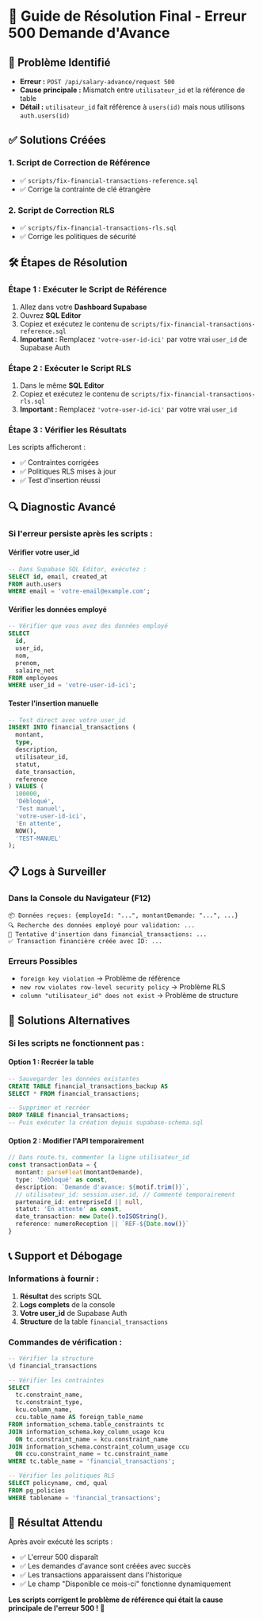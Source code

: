 # 🔧 Guide de Résolution Final - Erreur 500 Demande d'Avance

## 🚨 **Problème Identifié**
- **Erreur :** `POST /api/salary-advance/request 500`
- **Cause principale :** Mismatch entre `utilisateur_id` et la référence de table
- **Détail :** `utilisateur_id` fait référence à `users(id)` mais nous utilisons `auth.users(id)`

## ✅ **Solutions Créées**

### 1. **Script de Correction de Référence**
- ✅ `scripts/fix-financial-transactions-reference.sql`
- ✅ Corrige la contrainte de clé étrangère

### 2. **Script de Correction RLS**
- ✅ `scripts/fix-financial-transactions-rls.sql`
- ✅ Corrige les politiques de sécurité

## 🛠️ **Étapes de Résolution**

### **Étape 1 : Exécuter le Script de Référence**
1. Allez dans votre **Dashboard Supabase**
2. Ouvrez **SQL Editor**
3. Copiez et exécutez le contenu de `scripts/fix-financial-transactions-reference.sql`
4. **Important :** Remplacez `'votre-user-id-ici'` par votre vrai `user_id` de Supabase Auth

### **Étape 2 : Exécuter le Script RLS**
1. Dans le même **SQL Editor**
2. Copiez et exécutez le contenu de `scripts/fix-financial-transactions-rls.sql`
3. **Important :** Remplacez `'votre-user-id-ici'` par votre vrai `user_id`

### **Étape 3 : Vérifier les Résultats**
Les scripts afficheront :
- ✅ Contraintes corrigées
- ✅ Politiques RLS mises à jour
- ✅ Test d'insertion réussi

## 🔍 **Diagnostic Avancé**

### **Si l'erreur persiste après les scripts :**

#### **Vérifier votre user_id**
```sql
-- Dans Supabase SQL Editor, exécutez :
SELECT id, email, created_at 
FROM auth.users 
WHERE email = 'votre-email@example.com';
```

#### **Vérifier les données employé**
```sql
-- Vérifier que vous avez des données employé
SELECT 
  id,
  user_id,
  nom,
  prenom,
  salaire_net
FROM employees 
WHERE user_id = 'votre-user-id-ici';
```

#### **Tester l'insertion manuelle**
```sql
-- Test direct avec votre user_id
INSERT INTO financial_transactions (
  montant,
  type,
  description,
  utilisateur_id,
  statut,
  date_transaction,
  reference
) VALUES (
  100000,
  'Débloqué',
  'Test manuel',
  'votre-user-id-ici',
  'En attente',
  NOW(),
  'TEST-MANUEL'
);
```

## 📋 **Logs à Surveiller**

### **Dans la Console du Navigateur (F12)**
```
📦 Données reçues: {employeId: "...", montantDemande: "...", ...}
🔍 Recherche des données employé pour validation: ...
💾 Tentative d'insertion dans financial_transactions: ...
✅ Transaction financière créée avec ID: ...
```

### **Erreurs Possibles**
- `foreign key violation` → Problème de référence
- `new row violates row-level security policy` → Problème RLS
- `column "utilisateur_id" does not exist` → Problème de structure

## 🚀 **Solutions Alternatives**

### **Si les scripts ne fonctionnent pas :**

#### **Option 1 : Recréer la table**
```sql
-- Sauvegarder les données existantes
CREATE TABLE financial_transactions_backup AS 
SELECT * FROM financial_transactions;

-- Supprimer et recréer
DROP TABLE financial_transactions;
-- Puis exécuter la création depuis supabase-schema.sql
```

#### **Option 2 : Modifier l'API temporairement**
```typescript
// Dans route.ts, commenter la ligne utilisateur_id
const transactionData = {
  montant: parseFloat(montantDemande),
  type: 'Débloqué' as const,
  description: `Demande d'avance: ${motif.trim()}`,
  // utilisateur_id: session.user.id, // Commenté temporairement
  partenaire_id: entrepriseId || null,
  statut: 'En attente' as const,
  date_transaction: new Date().toISOString(),
  reference: numeroReception || `REF-${Date.now()}`
}
```

## 📞 **Support et Débogage**

### **Informations à fournir :**
1. **Résultat** des scripts SQL
2. **Logs complets** de la console
3. **Votre user_id** de Supabase Auth
4. **Structure** de la table `financial_transactions`

### **Commandes de vérification :**
```sql
-- Vérifier la structure
\d financial_transactions

-- Vérifier les contraintes
SELECT 
  tc.constraint_name,
  tc.constraint_type,
  kcu.column_name,
  ccu.table_name AS foreign_table_name
FROM information_schema.table_constraints tc
JOIN information_schema.key_column_usage kcu 
  ON tc.constraint_name = kcu.constraint_name
JOIN information_schema.constraint_column_usage ccu 
  ON ccu.constraint_name = tc.constraint_name
WHERE tc.table_name = 'financial_transactions';

-- Vérifier les politiques RLS
SELECT policyname, cmd, qual 
FROM pg_policies 
WHERE tablename = 'financial_transactions';
```

## 🎯 **Résultat Attendu**

Après avoir exécuté les scripts :
- ✅ L'erreur 500 disparaît
- ✅ Les demandes d'avance sont créées avec succès
- ✅ Les transactions apparaissent dans l'historique
- ✅ Le champ "Disponible ce mois-ci" fonctionne dynamiquement

**Les scripts corrigent le problème de référence qui était la cause principale de l'erreur 500 !** 🎉 
